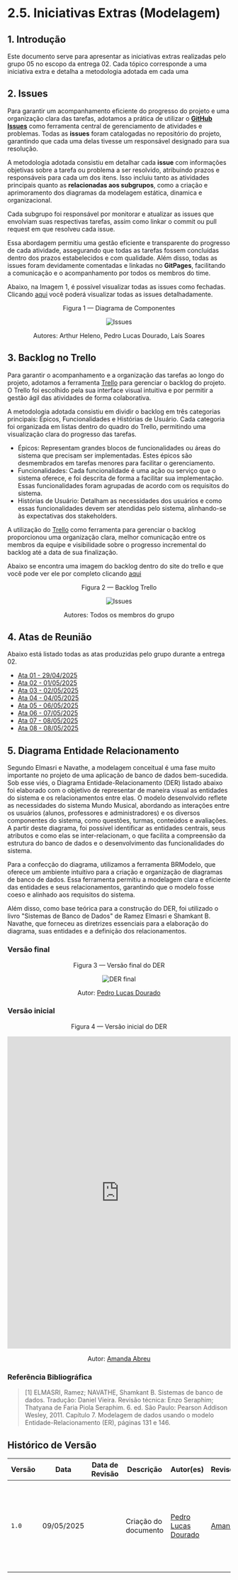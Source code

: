 # 2.5. Iniciativas Extras (Modelagem)

## 1. Introdução
Este documento serve para apresentar as iniciativas extras realizadas pelo grupo 05 no escopo da entrega 02. Cada tópico corresponde a uma iniciativa extra e detalha a metodologia adotada em cada uma

## 2. Issues
Para garantir um acompanhamento eficiente do progresso do projeto e uma organização clara das tarefas, adotamos a prática de utilizar o [**GitHub Issues**](https://github.com/features/issues) como ferramenta central de gerenciamento de atividades e problemas. Todas as **issues** foram catalogadas no repositório do projeto, garantindo que cada uma delas tivesse um responsável designado para sua resolução.

A metodologia adotada consistiu em detalhar cada **issue** com informações objetivas sobre a tarefa ou problema a ser resolvido, atribuindo prazos e responsáveis para cada um dos itens. Isso incluiu tanto as atividades principais quanto as **relacionadas aos subgrupos**, como a criação e aprimoramento dos diagramas da modelagem estática, dinamica e organizacional. 

Cada subgrupo foi responsável por monitorar e atualizar as issues que envolviam suas respectivas tarefas, assim como linkar o commit ou pull request em que resolveu cada issue.

Essa abordagem permitiu uma gestão eficiente e transparente do progresso de cada atividade, assegurando que todas as tarefas fossem concluídas dentro dos prazos estabelecidos e com qualidade. Além disso, todas as issues foram devidamente comentadas e linkadas no **GitPages**, facilitando a comunicação e o acompanhamento por todos os membros do time.

Abaixo, na Imagem 1, é possível visualizar todas as issues como fechadas. Clicando [aqui](https://github.com/UnBArqDsw2025-1-Turma01/2025.1-T01-_G5_MundoMusical_Entrega_02/issues?q=is%3Aissue%20state%3Aclosed) você poderá visualizar todas as issues detalhadamente.

<center>


Figura 1 — Diagrama de Componentes

![Issues](../assets/extras/issues.png)

Autores: Arthur Heleno, Pedro Lucas Dourado, Laís Soares


</center>

## 3. Backlog no Trello
Para garantir o acompanhamento e a organização das tarefas ao longo do projeto, adotamos a ferramenta [Trello](https://trello.com/) para gerenciar o backlog do projeto. O Trello foi escolhido pela sua interface visual intuitiva e por permitir a gestão ágil das atividades de forma colaborativa.

A metodologia adotada consistiu em dividir o backlog em três categorias principais: Épicos, Funcionalidades e Histórias de Usuário. Cada categoria foi organizada em listas dentro do quadro do Trello, permitindo uma visualização clara do progresso das tarefas.

- Épicos: Representam grandes blocos de funcionalidades ou áreas do sistema que precisam ser implementadas. Estes épicos são desmembrados em tarefas menores para facilitar o gerenciamento.
- Funcionalidades: Cada funcionalidade é uma ação ou serviço que o sistema oferece, e foi descrita de forma a facilitar sua implementação. Essas funcionalidades foram agrupadas de acordo com os requisitos do sistema.
- Histórias de Usuário: Detalham as necessidades dos usuários e como essas funcionalidades devem ser atendidas pelo sistema, alinhando-se às expectativas dos stakeholders.

A utilização do [Trello](https://trello.com/) como ferramenta para gerenciar o backlog proporcionou uma organização clara, melhor comunicação entre os membros da equipe e visibilidade sobre o progresso incremental do backlog até a data de sua finalização.

Abaixo se encontra uma imagem do backlog dentro do site do trello e que você pode ver ele por completo clicando [aqui](https://trello.com/b/qaxQKzI8/backlog)

<center>


Figura 2 — Backlog Trello

![Issues](../assets/extras/backlog.png)

Autores: Todos os membros do grupo


</center>

## 4. Atas de Reunião
Abaixo está listado todas as atas produzidas pelo grupo durante a entrega 02.

- [Ata 01 - 29/04/2025 ](Modelagem/Reunioes/ata01.md)
- [Ata 02 - 01/05/2025 ](Modelagem/Reunioes/ata02.md)
- [Ata 03 - 02/05/2025 ](Modelagem/Reunioes/ataClasses.md)
- [Ata 04 - 04/05/2025 ](Modelagem/Reunioes/ataEstados.md)
- [Ata 05 - 06/05/2025 ](Modelagem/Reunioes/ata_backlog1.md)
- [Ata 06 - 07/05/2025 ](Modelagem/Reunioes/ataPacotes.md)
- [Ata 07 - 08/05/2025 ](Modelagem/Reunioes/ataCaso_de_Uso.md)
- [Ata 08 - 08/05/2025 ](Modelagem/Reunioes/ata_backlog2.md)

## 5. Diagrama Entidade Relacionamento
Segundo Elmasri e Navathe, a modelagem conceitual é uma fase muito importante no projeto de uma aplicação de banco de dados bem-sucedida. Sob esse viés, o Diagrama Entidade-Relacionamento (DER) listado abaixo foi elaborado com o objetivo de representar de maneira visual as entidades do sistema e os relacionamentos entre elas. O modelo desenvolvido reflete as necessidades do sistema Mundo Musical, abordando as interações entre os usuários (alunos, professores e administradores) e os diversos componentes do sistema, como questões, turmas, conteúdos e avaliações. A partir deste diagrama, foi possível identificar as entidades centrais, seus atributos e como elas se inter-relacionam, o que facilita a compreensão da estrutura do banco de dados e o desenvolvimento das funcionalidades do sistema.

Para a confecção do diagrama, utilizamos a ferramenta BRModelo, que oferece um ambiente intuitivo para a criação e organização de diagramas de banco de dados. Essa ferramenta permitiu a modelagem clara e eficiente das entidades e seus relacionamentos, garantindo que o modelo fosse coeso e alinhado aos requisitos do sistema.

Além disso, como base teórica para a construção do DER, foi utilizado o livro "Sistemas de Banco de Dados" de Ramez Elmasri e Shamkant B. Navathe, que forneceu as diretrizes essenciais para a elaboração do diagrama, suas entidades e a definição dos relacionamentos.

### Versão final

<center>

Figura 3 — Versão final do DER

![DER final](../assets/extras/der.png)

Autor: [Pedro Lucas Dourado](https://github.com/lucasdray)

</center>

### Versão inicial

<center>

Figura 4 — Versão inicial do DER

<iframe frameborder="0" style="width:100%;height:703px;" src="https://viewer.diagrams.net/?tags=%7B%7D&lightbox=1&highlight=0000ff&edit=_blank&layers=1&nav=1&title=Diagrama_ER.drawio&dark=auto#Uhttps%3A%2F%2Fdrive.google.com%2Fuc%3Fid%3D1HGd9T_CcQtLPse3Unj0OrHdCdQDpz_3f%26export%3Ddownload"></iframe>

Autor: [Amanda Abreu](https://github.com/Amandaaaaabreu)

</center>

### Referência Bibliográfica

> [1] ELMASRI, Ramez; NAVATHE, Shamkant B. Sistemas de banco de dados. Tradução: Daniel Vieira. Revisão técnica: Enzo Seraphim; Thatyana de Faria Piola Seraphim. 6. ed. São Paulo: Pearson Addison Wesley, 2011. Capítulo 7. Modelagem de dados usando o modelo Entidade-Relacionamento (ER), páginas 131 e 146.


## Histórico de Versão

| Versão | Data       | Data de Revisão | Descrição            | Autor(es)                                           | Revisor(es) | Detalhes da revisão |
| ------ | ---------- | --------------- | -------------------- | --------------------------------------------------- | ----------- | ------------------- |
| `1.0`  | 09/05/2025 |                 | Criação do documento | [Pedro Lucas Dourado](https://github.com/lucasdray) |         [Amanda](https://github.com/Amandaaaaabreu)    |        Realizando ajustes e correções finais na página de iniciativas extras. Conferindo links e imagens.             |
